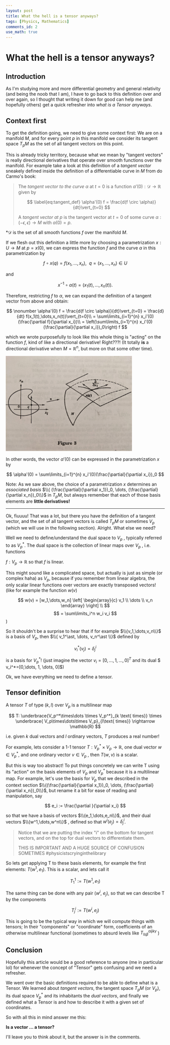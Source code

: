 ```yaml
---
layout: post
title: What the hell is a tensor anyways?
tags: [Physics, Mathematics]
comments_id: 2
use_math: true
---
```

# What the hell is a tensor anyways?

## Introduction

As I'm studying more and more differential geometry and general relativity (and being the noob that I am), I have to go back to this definition over and over again, so I thought that writing it down for good can help me (and hopefully others) get a quick refresher into *what is a Tensor anyways*. 



## Context first

To get the definition going, we need to give some context first: We are on a manifold $M$, and for every point $p$ in this manifold we consider its tangent space $T_pM$ as the set of all tangent vectors on this point. 

This is already tricky territory, because what we mean by "tangent vectors" is really directional derivatives that operate over smooth functions over the manifold. For example take a look at this definition of a *tangent vector* sneakely defined inside the definition of a differentiable curve in $M$ from do Carmo's book: 

> The *tangent vector to the curve* $\alpha$ at $t=0$ is a function $\alpha'(0): \mathcal{D} \rightarrow \mathbb{R}$ given by
>
> $$
> \label{eq:tangent_def}
> \alpha'(0) f = \frac{d(f \circ \alpha)}{dt}\vert_{t=0}
> $$
>   
> A *tangent vector at $p$* is the tangent vector at $t=0$ of some curve $\alpha:(-\epsilon, \epsilon) \rightarrow M$ with $\alpha(0) = p$. 

*$\mathcal{D}$ is the set of all smooth functions $f$ over the manifold $M$.  

If we flesh out this definition a little more by choosing a parametrization $x: U \rightarrow M$ at $p=x(0)$, we can express the function $f$ and the curve $\alpha$ in this parametrization by 

$$\nonumber f\circ x(q) = f(x_1, \dots, x_n),\ \ q = (x_1,\dots,x_n) \in U $$

and 

$$ x^{-1}\circ\alpha(t) = (x_1(t), \dots, x_n(t)). $$

Therefore, restricting $f$ to $\alpha$, we can expand the definition of a tangent vector from above and obtain:

$$
\nonumber
\alpha'(0) f = \frac{d(f \circ \alpha)}{dt}\vert_{t=0} = \frac{d}{dt} f(x_1(t),\dots,x_n(t))\vert_{t=0}\\
= \sum\limits_{i=1}^{n} x_i'(0)(\frac{\partial f}{\partial x_i})\\
= \left(\sum\limits_{i=1}^{n} x_i'(0)(\frac{\partial}{\partial x_i})_0\right) f
$$

which we wrote purposefully to look like this whole thing is "acting" on the function $f$, kind of like a directional derivative! Right???!  (It totally **is** a directional derivative when $M=\mathbb{R}^n$, but more on that some other time). 

<img src="/assets/img/doCarmo_tangent.jpg" width="400" title="basis tangent vector">

In other words, the vector $\alpha'(0)$ can be expressed in the parametrization $x$ by 

$$
\alpha'(0) = \sum\limits_{i=1}^{n} x_i'(0)(\frac{\partial}{\partial x_i})_0
$$

Note: As we saw above, the choice of a parametrization $x$ determines an *associated basis* $\\{ (\frac{\partial}{\partial x_1})_0, \dots, (\frac{\partial}{\partial x_n})_0\\}$ in $T_pM$, but always remember that each of those basis elements are **little derivatives!** 

___

Ok, fiuuuu! That was a lot, but there you have the definition of a tangent vector, and the set of all tangent vectors is called $T_pM$ or sometimes $V_p$ (which we will use in the following section). Alright. What else we need? 

Well we need to define/understand the dual space to $V_p$ , typically referred to as  $V_p^*$. The dual space is the collection of linear maps over $V_p$ , i.e. functions 

$f: V_p \rightarrow \mathbb{R}$ so that $f$ is linear.  

This might sound like a complicated space, but actually is just as simple (or complex haha) as $V_p$, because if you remember from linear algebra, the only scalar linear functions over vectors are exactly transposed vectors! (like for example the function $w(v)$

$$
w(v) = [w_1,\dots,w_n]
    \left[
        \begin{array}{c} 
            v_1 \\ 
            \dots \\ 
            v_n 
        \end{array} 
    \right] \\
$$
$$
    = \sum\limits_i^n w_i v_i
$$)

So it shouldn't be a surprise to hear that if for example $\\{v_1,\dots,v_n\\}$ is a basis of $V_p$, then $\\{ v_1^\ast, \dots, v_n^\ast \\}$ defined by

$$
\nonumber
v_i^*(v_j) = \delta^i_j
$$

is a basis for $V_p^\ast$! (just imagine the vector $v_i = [0,\dots, 1, \dots, 0]^T$ and its dual $ v_i^*=[0,\dots, 1, \dots, 0]$)

Ok, we have everything we need to define a tensor.

## Tensor definition

A tensor $T$ of type $(k,l)$ over $V_p$ is a multilinear map

$$
T: \underbrace{V_p^*\times\dots \times V_p^*}_{k \text{ times}} \times \underbrace{ V_p\times\dots\times V_p}_{l\text{ times}} \rightarrow \mathbb{R}
$$

i.e. given $k$ dual vectors and $l$ ordinary vectors, $T$ produces a real number!

For example, lets consider a 1-1 tensor $T: V_p^* \times V_p \rightarrow \mathbb{R}$, one dual vector $w\in V_p^*$,  and one ordinary vector $v\in V_p$ , then $T(w,v)$ is a scalar. 


But this is way too abstract! To put things concretely we can write T using its "action" on the basis elements of $V_p$ and $V_p^*$ because it is a multilinear map. For example, let's use the basis for $V_p$ that we described in the context section $\\{(\frac{\partial}{\partial x_1})_0, \dots, (\frac{\partial}{\partial x_n})_0\\}$, but rename it a bit for ease of reading and manipulation, say

$$
e_i := \frac{\partial }{\partial x_i}
$$

so that we have a basis of vectors $\\{e_1,\dots,e_n\\}$, and their dual vectors $\\{w^1,\dots,w^n\\}$ , defined so that $w^i(e_j) = \delta^i_j$. 

> Notice that we are putting the index "i" on the bottom for tangent vectors, and on the top for dual vectors to differentiate them. 
>
> THIS IS IMPORTANT AND A HUGE SOURCE OF CONFUSION SOMETIMES #physicistscryinginthelibrary

So lets get applying T to these basis elements, for example the first elements: $T(w^1,e_1)$. This is a scalar, and lets call it 

$$
\nonumber T^1_1 := T(w^1,e_1)
$$

The same thing can be done with any pair $(w^i,\ e_j)$, so that we can describe T by the components

$$
\nonumber T^i_j := T(w^i, e_j)
$$

This is going to be the typical way in which we will compute things with tensors; In their "components" or "coordinate" form, coefficients of an otherwise multilinear functional (sometimes to absurd levels like  $T^{\alpha i j k\gamma}_{l s \beta}$ )

## Conclusion

Hopefully this article would be a good reference to anyone (me in particular lol) for whenever the concept of "Tensor" gets confusing and we need a refresher. 

We went over the basic definitions required to be able to define what is a Tensor. We learned about *tangent vectors*, the tangent space $T_pM$ (or $V_p$), its dual space $V_p^\ast$ and its inhabitants the *dual vectors*, and finally we defined what a Tensor is and how to describe it with a given set of coordinates. 


So with all this in mind answer me this: 

**Is a vector ... a tensor?** 

I'll leave you to think about it, but the answer is in the comments. 